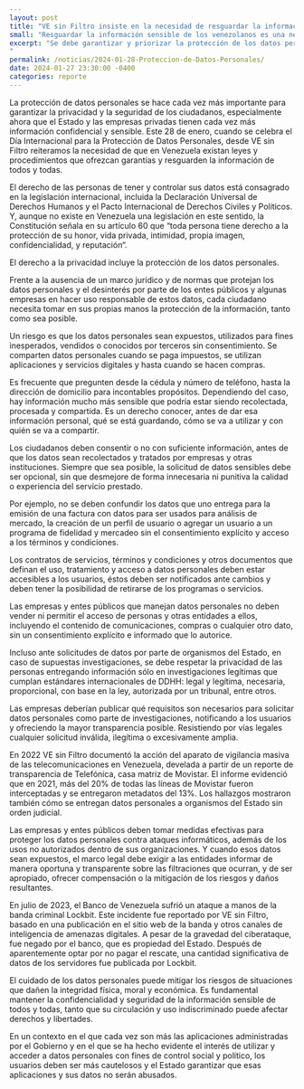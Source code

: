 ```yaml
---
layout: post
title: "VE sin Filtro insiste en la necesidad de resguardar la información sensible de los venezolanos"
small: "Resguardar la información sensible de los venezolanos es una necesidad"
excerpt: "Se debe garantizar y priorizar la protección de los datos personales de las personas. Tienen que ser recopilados y procesados de forma transparente, consensuada y lícita para que se respeten los derechos a la privacidad y a la protección. Recibir información sobre qué datos se recogen, por qué se recogen y con quién se comparten, sin el acceso no autorizado de terceros, es un derecho de todos y todas.
"
permalink: /noticias/2024-01-28-Proteccion-de-Datos-Personales/
date: 2024-01-27 23:30:00 -0400
categories: reporte
---
```

La protección de datos personales se hace cada vez más importante para garantizar la privacidad y la seguridad de los ciudadanos, especialmente ahora que el Estado y las empresas privadas tienen cada vez más información confidencial y sensible. Este 28 de enero, cuando se celebra el Día Internacional para la Protección de Datos Personales, desde VE sin Filtro reiteramos la necesidad de que en Venezuela existan leyes y procedimientos que ofrezcan garantías y resguarden la información de todos y todas.

El derecho de las personas de tener y controlar sus datos está consagrado en la legislación internacional, incluida la Declaración Universal de Derechos Humanos y el Pacto Internacional de Derechos Civiles y Políticos. Y, aunque no existe en Venezuela una legislación en este sentido, la Constitución señala en su artículo 60 que “toda persona tiene derecho a la protección de su honor, vida privada, intimidad, propia imagen, confidencialidad, y reputación“.

El derecho a la privacidad incluye la protección de los datos personales. 

Frente a la ausencia de un marco jurídico y de normas que protejan los datos personales y el desinterés por parte de los entes públicos y algunas empresas en hacer uso responsable de estos datos, cada ciudadano necesita tomar en sus propias manos la protección de la información, tanto como sea posible.

Un riesgo es que los datos personales sean expuestos, utilizados para fines inesperados, vendidos o conocidos por terceros sin consentimiento. Se comparten datos personales cuando se paga impuestos,  se utilizan aplicaciones y servicios digitales y hasta cuando se hacen  compras.

Es frecuente que pregunten desde la cédula y número de teléfono, hasta la dirección de domicilio para incontables propósitos. Dependiendo del caso, hay información mucho más sensible que podría estar siendo recolectada, procesada y compartida. Es un derecho conocer, antes de dar esa información personal, qué se está guardando, cómo se va a utilizar y con quién se va a compartir.

Los ciudadanos deben consentir o no con suficiente información, antes de que los datos sean recolectados y tratados por empresas y otras instituciones. Siempre que sea posible, la solicitud de datos sensibles debe ser opcional, sin que desmejore de forma innecesaria ni punitiva la calidad o experiencia del servicio prestado. 

Por ejemplo, no se deben confundir los datos que uno entrega para la emisión de una factura con datos para ser usados para análisis de mercado, la creación de un perfil de usuario o agregar un usuario a un programa de fidelidad y mercadeo sin el consentimiento explícito y acceso a los términos y condiciones.

Los contratos de servicios, términos y condiciones y  otros documentos que definan el uso, tratamiento y acceso a datos personales deben estar accesibles a los usuarios, éstos deben ser notificados ante cambios y deben tener la posibilidad de retirarse de los programas o servicios.

Las empresas y entes públicos que manejan datos personales no deben vender ni permitir el acceso de personas y otras entidades a ellos, incluyendo el contenido de comunicaciones, compras o cualquier otro dato, sin un consentimiento explícito e informado que lo autorice.  

Incluso ante solicitudes de datos por parte de organismos del Estado, en caso de supuestas investigaciones, se debe respetar la privacidad de las personas entregando información sólo en investigaciones legítimas que cumplan estándares internacionales de DDHH: legal y legítima, necesaria, proporcional, con base en la ley, autorizada por un tribunal, entre otros.

Las empresas deberían publicar qué requisitos son necesarios para solicitar datos personales como parte de investigaciones, notificando a los usuarios y ofreciendo la mayor transparencia posible. Resistiendo por vías legales cualquier solicitud inválida, ilegítima o excesivamente amplia.

En 2022 VE sin Filtro documentó la acción del aparato de vigilancia masiva de las telecomunicaciones en Venezuela, develada a partir de un reporte de transparencia de Telefónica, casa matriz de Movistar. El informe evidenció que en 2021, más del 20% de todas las líneas de Movistar fueron interceptadas y se entregaron metadatos del 13%. Los hallazgos mostraron también cómo se entregan datos personales a organismos del Estado sin orden judicial.

Las empresas y entes públicos deben tomar medidas efectivas para proteger los datos personales contra ataques informáticos, además de los usos no autorizados dentro de sus organizaciones. Y cuando esos datos sean expuestos, el marco legal debe exigir a las entidades informar de manera oportuna y transparente sobre las filtraciones que ocurran, y de ser apropiado, ofrecer compensación o la mitigación de los riesgos y daños resultantes.

En julio de 2023, el Banco de Venezuela sufrió un ataque a manos de la banda criminal Lockbit. Este incidente fue reportado por VE sin Filtro, basado en una publicación en el sitio web de la banda y otros  canales de inteligencia de amenazas digitales. A pesar de la gravedad del ciberataque, fue negado por el banco, que es propiedad del Estado. Después de aparentemente optar por no pagar el rescate, una cantidad significativa de datos de los servidores fue publicada por Lockbit.

El cuidado de los datos personales puede mitigar los riesgos de situaciones que dañen la integridad física, moral y económica. Es fundamental mantener la confidencialidad y seguridad de la información sensible de todos y todas, tanto que su circulación y uso indiscriminado puede afectar derechos y libertades.

En un contexto en el que cada vez son más las aplicaciones administradas por el Gobierno y en el que se ha hecho evidente el interés de utilizar y acceder a datos personales con fines de control social y político, los usuarios deben ser más cautelosos y el Estado garantizar que esas aplicaciones y sus datos no serán abusados.
